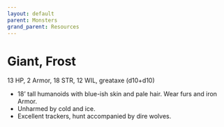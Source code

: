 ```yaml
---
layout: default
parent: Monsters
grand_parent: Resources
---
```


# Giant, Frost

13 HP, 2 Armor, 18 STR, 12 WIL, greataxe (d10+d10)

- 18’ tall humanoids with blue-ish skin and pale hair. Wear furs and iron Armor.
- Unharmed by cold and ice.
- Excellent trackers, hunt accompanied by dire wolves.
